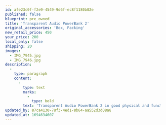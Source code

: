 ```yaml
---
id: afe23c0f-f2e9-4549-9d6f-ec8f1180b02e
published: false
blueprint: pre_owned
title: 'Transparent Audio PowerBank 2'
original_accessories: 'Box, Packing'
new_retail_price: 450
your_price: 200
local_only: false
shipping: 20
images:
  - IMG_7945.jpg
  - IMG_7946.jpg
description:
  -
    type: paragraph
    content:
      -
        type: text
        marks:
          -
            type: bold
        text: 'Transparent Audio PowerBank 2 in good physical and functional condition with original box and packing. Unit sold as new for $450.00'
updated_by: 87ca4130-78f3-4ed1-8b64-aa552d3d08a8
updated_at: 1694634607
---
```

